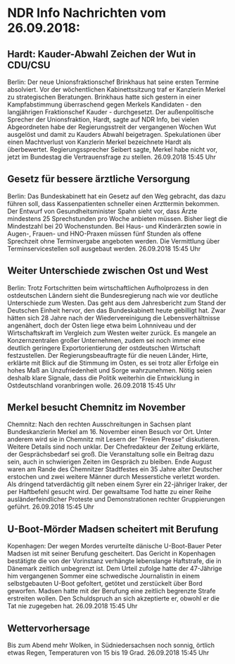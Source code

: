 # NDR Info Nachrichten vom 26.09.2018:


## Hardt: Kauder-Abwahl Zeichen der Wut in CDU/CSU
Berlin: Der neue Unionsfraktionschef Brinkhaus hat seine ersten Termine absolviert. Vor der wöchentlichen Kabinettssitzung traf er Kanzlerin Merkel zu strategischen Beratungen. Brinkhaus hatte sich gestern in einer Kampfabstimmung überraschend gegen Merkels Kandidaten - den langjährigen Fraktionschef Kauder - durchgesetzt. Der außenpolitische Sprecher der Unionsfraktion, Hardt, sagte auf NDR Info, bei vielen Abgeordneten habe der Regierungsstreit der vergangenen Wochen Wut ausgelöst und damit zu Kauders Abwahl beigetragen. Spekulationen über einen Machtverlust von Kanzlerin Merkel bezeichnete Hardt als überbewertet. Regierungssprecher Seibert sagte, Merkel habe nicht vor, jetzt im Bundestag die Vertrauensfrage zu stellen. 26.09.2018 15:45 Uhr 

## Gesetz für bessere ärztliche Versorgung
Berlin: Das Bundeskabinett hat ein Gesetz auf den Weg gebracht, das dazu führen soll, dass Kassenpatienten schneller einen Arzttermin bekommen. Der Entwurf von Gesundheitsminister Spahn sieht vor, dass Ärzte mindestens 25 Sprechstunden pro Woche anbieten müssen. Bisher liegt die Mindestzahl bei 20 Wochenstunden. Bei Haus- und Kinderärzten sowie in Augen-, Frauen- und HNO-Praxen müssen fünf Stunden als offene Sprechzeit ohne Terminvergabe angeboten werden. Die Vermittlung über Terminservicestellen soll ausgebaut werden. 26.09.2018 15:45 Uhr 

## Weiter Unterschiede zwischen Ost und West
Berlin: Trotz Fortschritten beim wirtschaftlichen Aufholprozess in den ostdeutschen Ländern sieht die Bundesregierung nach wie vor deutliche Unterschiede zum Westen. Das geht aus dem Jahresbericht zum Stand der Deutschen Einheit hervor, den das Bundeskabinett heute gebilligt hat. Zwar hätten sich 28 Jahre nach der Wiedervereinigung die Lebensverhältnisse angenähert, doch der Osten liege etwa beim Lohnniveau und der Wirtschaftskraft im Vergleich zum Westen weiter zurück. Es mangele an Konzernzentralen großer Unternehmen, zudem sei noch immer eine deutlich geringere Exportorientierung der ostdeutschen Wirtschaft festzustellen. Der Regierungsbeauftragte für die neuen Länder, Hirte, erklärte mit Blick auf die Stimmung im Osten, es sei trotz aller Erfolge ein hohes Maß an Unzufriedenheit und Sorge wahrzunehmen. Nötig seien deshalb klare Signale, dass die Politik weiterhin die Entwicklung in Ostdeutschland voranbringen wolle. 26.09.2018 15:45 Uhr 

## Merkel besucht Chemnitz im November
Chemnitz: Nach den rechten Ausschreitungen in Sachsen plant Bundeskanzlerin Merkel am 16. November einen Besuch vor Ort. Unter anderem wird sie in Chemnitz mit Lesern der "Freien Presse" diskutieren. Weitere Details sind noch unklar. Der Chefredakteur der Zeitung erklärte, der Gesprächsbedarf sei groß. Die Veranstaltung solle ein Beitrag dazu sein, auch in schwierigen Zeiten im Gespräch zu bleiben. Ende August waren am Rande des Chemnitzer Stadtfestes ein 35 Jahre alter Deutscher erstochen und zwei weitere Männer durch Messerstiche verletzt worden. Als dringend tatverdächtig gilt neben einem Syrer ein 22-jähriger Iraker, der per Haftbefehl gesucht wird. Der gewaltsame Tod hatte zu einer Reihe ausländerfeindlicher Proteste und Demonstrationen rechter Gruppierungen geführt. 26.09.2018 15:45 Uhr 

## U-Boot-Mörder Madsen scheitert mit Berufung
Kopenhagen: Der wegen Mordes verurteilte dänische U-Boot-Bauer Peter Madsen ist mit seiner Berufung gescheitert. Das Gericht in Kopenhagen bestätigte die von der Vorinstanz verhängte lebenslange Haftstrafe, die in Dänemark zeitlich unbegrenzt ist. Dem Urteil zufolge hatte der 47-Jährige him vergangenen Sommer eine schwedische Journalistin in einem selbstgebauten U-Boot gefoltert, getötet und zerstückelt über Bord geworfen. Madsen hatte mit der Berufung eine zeitlich begrenzte Strafe erstreiten wollen. Den Schuldspruch an sich akzeptierte er, obwohl er die Tat nie zugegeben hat. 26.09.2018 15:45 Uhr 

## Wettervorhersage
Bis zum Abend mehr Wolken, in Südniedersachsen noch sonnig, örtlich etwas Regen, Temperaturen von 15 bis 19 Grad. 26.09.2018 15:45 Uhr 
